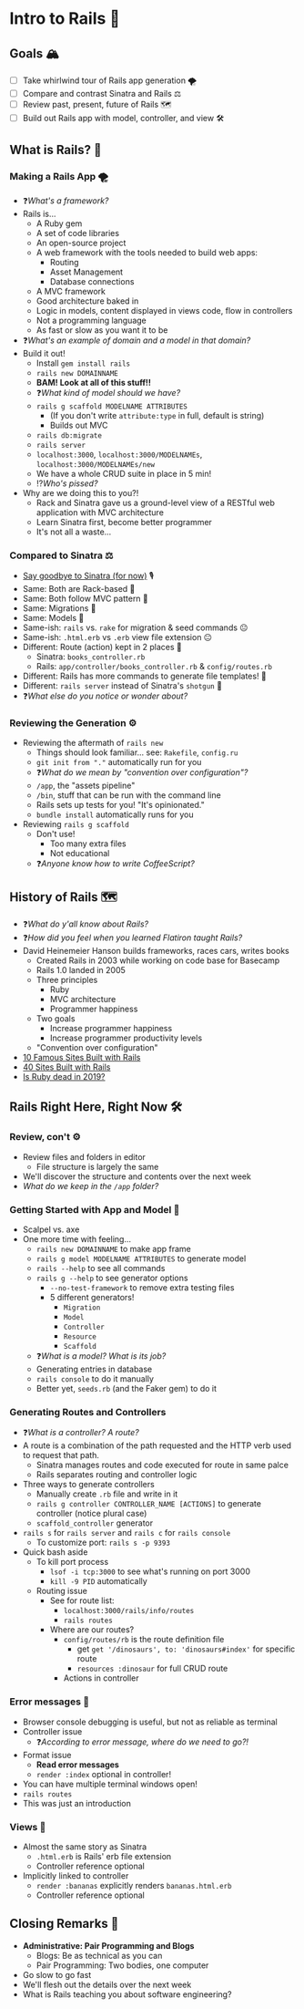 # Intro to Rails 🚂
## Goals 🏔
- [ ] Take whirlwind tour of Rails app generation 🌪
- [ ] Compare and contrast Sinatra and Rails ⚖️
- [ ] Review past, present, future of Rails 🗺
- [ ] Build out Rails app with model, controller, and view 🛠

## What is Rails? 🤔
### Making a Rails App 🌪
- ❓*What's a framework?*
- Rails is...
  - A Ruby gem
   - A set of code libraries
   - An open-source project
  - A web framework with the tools needed to build web apps:
    - Routing
    - Asset Management 
    - Database connections
  - A MVC framework
   - Good architecture baked in
   - Logic in models, content displayed in views code, flow in controllers
  - Not a programming language
  - As fast or slow as you want it to be 
- ❓*What's an example of domain and a model in that domain?*
- Build it out!
  - Install `gem install rails`
  - `rails new DOMAINNAME`
  - **BAM! Look at all of this stuff!!**
  - ❓*What kind of model should we have?*
  - `rails g scaffold MODELNAME ATTRIBUTES`
    - (If you don't write `attribute:type` in full, default is string)
    - Builds out MVC
  - `rails db:migrate`
  - `rails server`
  - `localhost:3000`, `localhost:3000/MODELNAMEs`, `localhost:3000/MODELNAMEs/new`
  - We have a whole CRUD suite in place in 5 min!
  - ⁉️*Who's pissed?* 
- Why are we doing this to you?!
  - Rack and Sinatra gave us a ground-level view of a RESTful web application with MVC architecture
  - Learn Sinatra first, become better programmer
  - It's not all a waste...
### Compared to Sinatra ⚖️
- [Say goodbye to Sinatra (for now)](https://www.youtube.com/watch?v=9ML8PrP3A8E) 🎙
- Same: Both are Rack-based 🙂
- Same: Both follow MVC pattern 🙂
- Same: Migrations 🙂
- Same: Models 🙂
- Same-ish: `rails` vs. `rake` for migration & seed commands 😐
- Same-ish: `.html.erb` vs `.erb` view file extension 😐
- Different: Route (action) kept in 2 places 🙁
  - Sinatra: `books_controller.rb`
  - Rails: `app/controller/books_controller.rb` & `config/routes.rb`
- Different: Rails has more commands to generate file templates! 🙁
- Different: `rails server` instead of Sinatra's `shotgun` 🙁
- ❓*What else do you notice or wonder about?* 
### Reviewing the Generation ⚙️
- Reviewing the aftermath of `rails new`
  - Things should look familiar... see: `Rakefile`, `config.ru`
  - `git init from "."` automatically run for you
  - ❓*What do we mean by "convention over configuration"?*
  - `/app`, the "assets pipeline"
  - `/bin`, stuff that can be run with the command line
  - Rails sets up tests for you! "It's opinionated."
  - `bundle install` automatically runs for you
- Reviewing `rails g scaffold`  
  - Don't use!
    - Too many extra files
    - Not educational
  - ❓*Anyone know how to write CoffeeScript?*
## History of Rails 🗺
- ❓*What do y'all know about Rails?*
- ❓*How did you feel when you learned Flatiron taught Rails?*
- David Heinemeier Hanson builds frameworks, races cars, writes books
  - Created Rails in 2003 while working on code base for Basecamp
  - Rails 1.0 landed in 2005
  - Three principles
    - Ruby
    - MVC architecture
    - Programmer happiness
  - Two goals
    - Increase programmer happiness
    - Increase programmer productivity levels
  - "Convention over configuration"
- [10 Famous Sites Built with Rails](https://prograils.com/posts/top-10-famous-sites-built-with-ruby-on-rails)
- [40 Sites Built with Rails](https://ideamotive.co/blog/40-best-ruby-on-rails-companies-websites/)
- [Is Ruby dead in 2019?](https://hackernoon.com/is-ruby-on-rails-dead-in-2019-b462e9a65b22)
## Rails Right Here, Right Now 🛠
### Review, con't ⚙️
- Review files and folders in editor
  - File structure is largely the same
-   We'll discover the structure and contents over the next week
- *What do we keep in the `/app` folder?*
### Getting Started with App and Model 🧰
- Scalpel vs. axe
- One more time with feeling...
  - `rails new DOMAINNAME` to make app frame
  - `rails g model MODELNAME ATTRIBUTES` to generate model
  - `rails --help` to see all commands
  - `rails g --help` to see generator options
    - `--no-test-framework` to remove extra testing files
    - 5 different generators!
      - `Migration`
      - `Model`
      - `Controller`
      - `Resource`
      - `Scaffold`
  - ❓*What is a model? What is its job?*
  - Generating entries in database
  - `rails console` to do it manually
  - Better yet, `seeds.rb` (and the Faker gem) to do it 
### Generating Routes and Controllers
  - ❓*What is a controller? A route?*
  - A route is a combination of the path requested and the HTTP verb used to request that path.
    - Sinatra manages routes and code executed for route in same palce
    - Rails separates routing and controller logic
  - Three ways to generate controllers
    - Manually create `.rb` file and write in it
    - `rails g controller CONTROLLER_NAME [ACTIONS]` to generate controller (notice plural case)
    - `scaffold_controller` generator
- `rails s` for `rails server` and `rails c` for `rails console`
  - To customize port: `rails s -p 9393`
- Quick bash aside
  - To kill port process
    - `lsof -i tcp:3000` to see what's running on port 3000
    - `kill -9 PID`
automatically
  - Routing issue
    - See for route list:
      - `localhost:3000/rails/info/routes`
      - `rails routes`
    - Where are our routes?
      - `config/routes/rb` is the route definition file
        - get `get '/dinosaurs', to: 'dinosaurs#index'` for specific route
        - `resources :dinosaur` for full CRUD route
      - Actions in controller
### Error messages 🚨
  - Browser console debugging is useful, but not as reliable as terminal
  - Controller issue
    - ❓*According to error message, where do we need to go?!*
  - Format issue
    - **Read error messages**
    - `render :index` optional in controller!
  - You can have multiple terminal windows open!
  - `rails routes`
  - This was just an introduction
### Views 👀
  - Almost the same story as Sinatra
    - `.html.erb` is Rails' erb file extension
    - Controller reference optional
  - Implicitly linked to controller
    - `render :bananas` explicitly renders `bananas.html.erb`
    - Controller reference optional
## Closing Remarks 🙏
  - **Administrative: Pair Programming and Blogs**
    - Blogs: Be as technical as you can
    - Pair Programming: Two bodies, one computer
  - Go slow to go fast
  - We'll flesh out the details over the next week
  - What is Rails teaching you about software engineering?